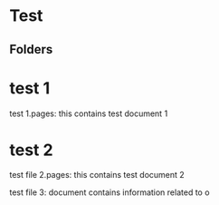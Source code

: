 # Test
## Folders
# test 1
test 1.pages: this contains test document 1
# test 2
test file 2.pages: this contains test document 2

test file 3: document contains information related to o
